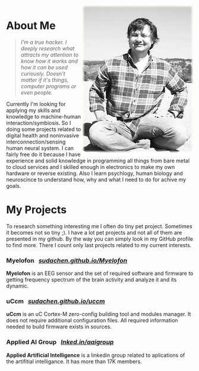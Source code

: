 

<img align="right" class="padding_20" src="assets/me.jpg">

# About Me

> _I’m a true hacker. I deeply research what attracts my attention to know how it works and how it can be used curiously. Doesn't matter if it's things, computer programs or even people._

Currently I'm looking for applying my skills and knowledge to machine-human interaction/symbiosis. So I doing some projects related to digital health and noninvasive interconnection/sensing human neural system. I can fairly free do it because I have experience and solid knowledge in programming all things from bare metal to cloud services and I skilled enough in electronics to make my own hardware or reverse existing. Also I learn psychlogy, human biology and neuroscince to understand how, why and what I need to do for achive my goals.

# My Projects

To research something interesting me I often do tiny pet project. Sometimes it becomes not so tiny ;). I have a lot pet projects and not all of them are presented in my github. By the way you can simply look in my GitHub profile to find more. There I count only last projects related to my current interests.

### Myelofon &nbsp; _[sudachen.github.io/Myelofon](https://sudachen.github.io/Myelofon)_
**Myelofon** is an EEG sensor and the set of required software and firmware to getting frequency spectrum of the brain activity and analyze it and its dynamic.

### uCcm &nbsp; _[sudachen.github.io/uccm](https://sudachen.github.io/uccm)_
**uCcm** is an uC Cortex-M zero-config building tool and modules manager. It does not require additional configuration files. All required information needed to build firmware exists in sources.

### Applied AI Group &nbsp; _[lnked.in/aaigroup](https://lnked.in/aaigroup)_
**Applied Artificial Intelligence** is a linkedin group related to aplications of the artifitial intelligance. It has more than 17K members.
